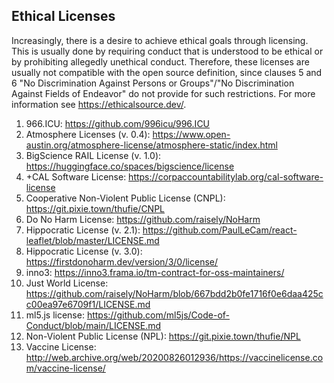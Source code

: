 
## Ethical Licenses

Increasingly, there is a desire to achieve ethical goals through licensing. This is usually done by requiring conduct that is understood to be ethical or by prohibiting allegedly unethical conduct. Therefore, these licenses are usually not compatible with the open source definition, since clauses 5 and 6 "No Discrimination Against Persons or Groups"/"No Discrimination Against Fields of Endeavor" do not provide for such restrictions. For more information see https://ethicalsource.dev/.

1. 966.ICU: https://github.com/996icu/996.ICU
1. Atmosphere Licenses (v. 0.4): https://www.open-austin.org/atmosphere-license/atmosphere-static/index.html 
2. BigScience RAIL License (v. 1.0): https://huggingface.co/spaces/bigscience/license
3. +CAL Software License: https://corpaccountabilitylab.org/cal-software-license
4. Cooperative Non-Violent Public License (CNPL): https://git.pixie.town/thufie/CNPL
5. Do No Harm License: https://github.com/raisely/NoHarm
6. Hippocratic License (v. 2.1): https://github.com/PaulLeCam/react-leaflet/blob/master/LICENSE.md
7. Hippocratic License (v. 3.0): https://firstdonoharm.dev/version/3/0/license/
8. inno3: https://inno3.frama.io/tm-contract-for-oss-maintainers/
9. Just World License: https://github.com/raisely/NoHarm/blob/667bdd2b0fe1716f0e6daa425cc00ea97e6709f1/LICENSE.md 
10. ml5.js license: https://github.com/ml5js/Code-of-Conduct/blob/main/LICENSE.md
11. Non-Violent Public License (NPL): https://git.pixie.town/thufie/NPL
12. Vaccine License: http://web.archive.org/web/20200826012936/https://vaccinelicense.com/vaccine-license/
